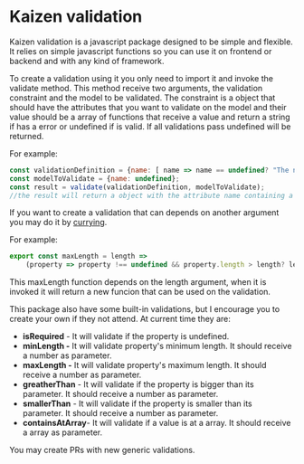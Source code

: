 # Kaizen validation

Kaizen validation is a javascript package designed to be simple and flexible. It relies on simple javascript functions so you can use it on frontend or backend and with any kind of framework.

To create a validation using it you only need to import it and invoke the validate method. This method receive two arguments, the validation constraint and the model to be validated. The constraint is a object that should have the attributes that you want to validate on the model and their value should be a array of functions that receive a value and return a string if has a error or undefined if is valid. If all validations pass undefined will be returned.

For example:

```javascript
const validationDefinition = {name: [ name => name == undefined? "The name is required": undefined ]};
const modelToValidate = {name: undefined};
const result = validate(validationDefinition, modelToValidate);
//the result will return a object with the attribute name containing a array with "The name is required" message
```

If you want to create a validation that can depends on another argument you may do it by [currying](https://en.wikipedia.org/wiki/Currying).

For example:

```javascript
export const maxLength = length => 
    (property => property !== undefined && property.length > length? lengthError : undefined);
```

This maxLength function depends on the length argument, when it is invoked it will return a new funcion that can be used on the validation. 

This package also have some built-in validations, but I encourage you to create your own if they not attend. At current time they are:

 - **isRequired** - It will validate if the property is undefined.
 - **minLength -** It will validate property's minimum length. It should receive a number as parameter.
 - **maxLength -** It will validate property's maximum length. It should receive a number as parameter.
 - **greatherThan** - It will validate if the property is bigger than its parameter. It should receive a number as parameter.
 - **smallerThan** - It will validate if the property is smaller than its parameter. It should receive a number as parameter.
 - **containsAtArray**- It will validate if a value is at a array. It should receive a array as parameter.

You may create PRs with new generic validations.
